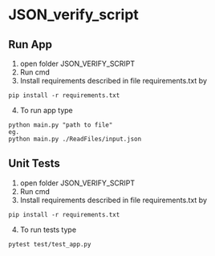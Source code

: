 # JSON_verify_script
## Run App
1. open folder JSON_VERIFY_SCRIPT
2. Run cmd
3. Install requirements described in file requirements.txt by 
```
pip install -r requirements.txt
```
4. To run app type
```
python main.py "path to file"
eg.
python main.py ./ReadFiles/input.json
``` 
## Unit Tests 

1. open folder JSON_VERIFY_SCRIPT
2. Run cmd
3. Install requirements described in file requirements.txt by 
```
pip install -r requirements.txt
```
4. To run tests type
```
pytest test/test_app.py
``` 